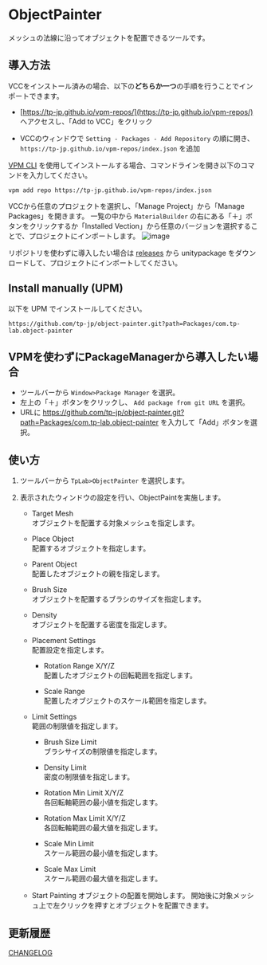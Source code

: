 # ObjectPainter

メッシュの法線に沿ってオブジェクトを配置できるツールです。

## 導入方法

VCCをインストール済みの場合、以下の**どちらか一つ**の手順を行うことでインポートできます。

- [https://tp-jp.github.io/vpm-repos/](https://tp-jp.github.io/vpm-repos/) へアクセスし、「Add to VCC」をクリック

- VCCのウィンドウで `Setting - Packages - Add Repository` の順に開き、 `https://tp-jp.github.io/vpm-repos/index.json` を追加

[VPM CLI](https://vcc.docs.vrchat.com/vpm/cli/) を使用してインストールする場合、コマンドラインを開き以下のコマンドを入力してください。

```
vpm add repo https://tp-jp.github.io/vpm-repos/index.json
```

VCCから任意のプロジェクトを選択し、「Manage Project」から「Manage Packages」を開きます。
一覧の中から `MaterialBuilder` の右にある「＋」ボタンをクリックするか「Installed Vection」から任意のバージョンを選択することで、プロジェクトにインポートします。
![image](https://github.com/user-attachments/assets/1aed6aed-c56d-43a8-8e92-4100583ba43f)

リポジトリを使わずに導入したい場合は [releases](https://github.com/tp-jp/object-painter/releases) から unitypackage をダウンロードして、プロジェクトにインポートしてください。

## Install manually (UPM)

以下を UPM でインストールしてください。
```
https://github.com/tp-jp/object-painter.git?path=Packages/com.tp-lab.object-painter
```

## VPMを使わずにPackageManagerから導入したい場合

- ツールバーから `Window>Package Manager` を選択。
- 左上の「＋」ボタンをクリックし、 `Add package from git URL` を選択。
- URLに https://github.com/tp-jp/object-painter.git?path=Packages/com.tp-lab.object-painter を入力して「Add」ボタンを選択。


## 使い方

1. ツールバーから `TpLab>ObjectPainter` を選択します。

2. 表示されたウィンドウの設定を行い、ObjectPaintを実施します。

   - Target Mesh     
     オブジェクトを配置する対象メッシュを指定します。

   - Place Object  
     配置するオブジェクトを指定します。

   - Parent Object  
     配置したオブジェクトの親を指定します。
     
   - Brush Size  
     オブジェクトを配置するブラシのサイズを指定します。
     
   - Density  
     オブジェクトを配置する密度を指定します。

   - Placement Settings  
     配置設定を指定します。

     - Rotation Range X/Y/Z  
       配置したオブジェクトの回転範囲を指定します。

     - Scale Range  
       配置したオブジェクトのスケール範囲を指定します。

   - Limit Settings  
    範囲の制限値を指定します。

     - Brush Size Limit  
       ブラシサイズの制限値を指定します。

     - Density Limit  
       密度の制限値を指定します。

     - Rotation Min Limit X/Y/Z  
       各回転軸範囲の最小値を指定します。

     - Rotation Max Limit X/Y/Z  
       各回転軸範囲の最大値を指定します。

     - Scale Min Limit  
       スケール範囲の最小値を指定します。

     - Scale Max Limit  
       スケール範囲の最大値を指定します。

   - Start Painting
     オブジェクトの配置を開始します。
     開始後に対象メッシュ上で左クリックを押すとオブジェクトを配置できます。

## 更新履歴

[CHANGELOG](CHANGELOG.md)

